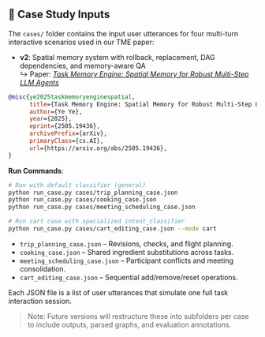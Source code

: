 ## 📁 Case Study Inputs

The `cases/` folder contains the input user utterances for four multi-turn interactive scenarios used in our TME paper:

- **v2**: Spatial memory system with rollback, replacement, DAG dependencies, and memory-aware QA  
  ↪︎ Paper: [*Task Memory Engine: Spatial Memory for Robust Multi-Step LLM Agents*](https://arxiv.org/abs/2505.19436)
```bibtex
@misc{ye2025taskmemoryenginespatial,
      title={Task Memory Engine: Spatial Memory for Robust Multi-Step LLM Agents}, 
      author={Ye Ye},
      year={2025},
      eprint={2505.19436},
      archivePrefix={arXiv},
      primaryClass={cs.AI},
      url={https://arxiv.org/abs/2505.19436}, 
}
```

**Run Commands**:

```bash
# Run with default classifier (general)
python run_case.py cases/trip_planning_case.json
python run_case.py cases/cooking_case.json
python run_case.py cases/meeting_scheduling_case.json

# Run cart case with specialized intent_classifier
python run_case.py cases/cart_editing_case.json --mode cart
```

- `trip_planning_case.json` – Revisions, checks, and flight planning.
- `cooking_case.json` – Shared ingredient substitutions across tasks.
- `meeting_scheduling_case.json` – Participant conflicts and meeting consolidation.
- `cart_editing_case.json` – Sequential add/remove/reset operations.

Each JSON file is a list of user utterances that simulate one full task interaction session.

> Note: Future versions will restructure these into subfolders per case to include outputs, parsed graphs, and evaluation annotations.

